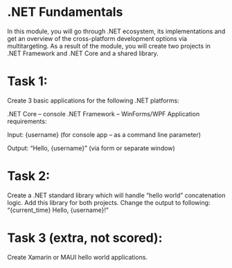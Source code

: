 # .NET Fundamentals
In this module, you will go through .NET ecosystem, its implementations and get an overview of the cross-platform development options via multitargeting. As a result of the module, you will create two projects in .NET Framework and .NET Core and a shared library.

# Task 1:

Create 3 basic applications for the following .NET platforms:

.NET Core – console
.NET Framework – WinForms/WPF
Application requirements:

Input: {username} (for console app – as a command line parameter)

Output: “Hello, {username}” (via form or separate window) 

# Task 2:  

Create a .NET standard library which will handle “hello world” concatenation logic. Add this library for both projects. Change the output to following: “{current_time} Hello, {username}!”

# Task 3 (extra, not scored): 

Create Xamarin or MAUI hello world applications. 
